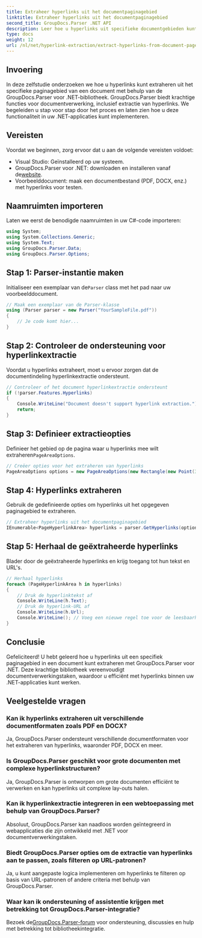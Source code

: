 ```yaml
---
title: Extraheer hyperlinks uit het documentpaginagebied
linktitle: Extraheer hyperlinks uit het documentpaginagebied
second_title: GroupDocs.Parser .NET API
description: Leer hoe u hyperlinks uit specifieke documentgebieden kunt extraheren met GroupDocs.Parser voor .NET. Verbeter uw documentverwerkingsmogelijkheden.
type: docs
weight: 12
url: /nl/net/hyperlink-extraction/extract-hyperlinks-from-document-page-area/
---
```

## Invoering
In deze zelfstudie onderzoeken we hoe u hyperlinks kunt extraheren uit het specifieke paginagebied van een document met behulp van de GroupDocs.Parser voor .NET-bibliotheek. GroupDocs.Parser biedt krachtige functies voor documentverwerking, inclusief extractie van hyperlinks. We begeleiden u stap voor stap door het proces en laten zien hoe u deze functionaliteit in uw .NET-applicaties kunt implementeren.
## Vereisten
Voordat we beginnen, zorg ervoor dat u aan de volgende vereisten voldoet:
- Visual Studio: Geïnstalleerd op uw systeem.
- GroupDocs.Parser voor .NET: downloaden en installeren vanaf de[website](https://releases.groupdocs.com/parser/net/).
- Voorbeelddocument: maak een documentbestand (PDF, DOCX, enz.) met hyperlinks voor testen.

## Naamruimten importeren
Laten we eerst de benodigde naamruimten in uw C#-code importeren:
```csharp
using System;
using System.Collections.Generic;
using System.Text;
using GroupDocs.Parser.Data;
using GroupDocs.Parser.Options;
```
## Stap 1: Parser-instantie maken
 Initialiseer een exemplaar van de`Parser` class met het pad naar uw voorbeelddocument.
```csharp
// Maak een exemplaar van de Parser-klasse
using (Parser parser = new Parser("YourSampleFile.pdf"))
{
    // Je code komt hier...
}
```
## Stap 2: Controleer de ondersteuning voor hyperlinkextractie
Voordat u hyperlinks extraheert, moet u ervoor zorgen dat de documentindeling hyperlinkextractie ondersteunt.
```csharp
// Controleer of het document hyperlinkextractie ondersteunt
if (!parser.Features.Hyperlinks)
{
    Console.WriteLine("Document doesn't support hyperlink extraction.");
    return;
}
```
## Stap 3: Definieer extractieopties
 Definieer het gebied op de pagina waar u hyperlinks mee wilt extraheren`PageAreaOptions`.
```csharp
// Creëer opties voor het extraheren van hyperlinks
PageAreaOptions options = new PageAreaOptions(new Rectangle(new Point(380, 90), new Size(150, 50)));
```
## Stap 4: Hyperlinks extraheren
Gebruik de gedefinieerde opties om hyperlinks uit het opgegeven paginagebied te extraheren.
```csharp
// Extraheer hyperlinks uit het documentpaginagebied
IEnumerable<PageHyperlinkArea> hyperlinks = parser.GetHyperlinks(options);
```
## Stap 5: Herhaal de geëxtraheerde hyperlinks
Blader door de geëxtraheerde hyperlinks en krijg toegang tot hun tekst en URL's.
```csharp
// Herhaal hyperlinks
foreach (PageHyperlinkArea h in hyperlinks)
{
    // Druk de hyperlinktekst af
    Console.WriteLine(h.Text);
    // Druk de hyperlink-URL af
    Console.WriteLine(h.Url);
    Console.WriteLine(); // Voeg een nieuwe regel toe voor de leesbaarheid
}
```

## Conclusie
Gefeliciteerd! U hebt geleerd hoe u hyperlinks uit een specifiek paginagebied in een document kunt extraheren met GroupDocs.Parser voor .NET. Deze krachtige bibliotheek vereenvoudigt documentverwerkingstaken, waardoor u efficiënt met hyperlinks binnen uw .NET-applicaties kunt werken.

## Veelgestelde vragen
### Kan ik hyperlinks extraheren uit verschillende documentformaten zoals PDF en DOCX?
Ja, GroupDocs.Parser ondersteunt verschillende documentformaten voor het extraheren van hyperlinks, waaronder PDF, DOCX en meer.
### Is GroupDocs.Parser geschikt voor grote documenten met complexe hyperlinkstructuren?
Ja, GroupDocs.Parser is ontworpen om grote documenten efficiënt te verwerken en kan hyperlinks uit complexe lay-outs halen.
### Kan ik hyperlinkextractie integreren in een webtoepassing met behulp van GroupDocs.Parser?
Absoluut, GroupDocs.Parser kan naadloos worden geïntegreerd in webapplicaties die zijn ontwikkeld met .NET voor documentverwerkingstaken.
### Biedt GroupDocs.Parser opties om de extractie van hyperlinks aan te passen, zoals filteren op URL-patronen?
Ja, u kunt aangepaste logica implementeren om hyperlinks te filteren op basis van URL-patronen of andere criteria met behulp van GroupDocs.Parser.
### Waar kan ik ondersteuning of assistentie krijgen met betrekking tot GroupDocs.Parser-integratie?
 Bezoek de[GroupDocs.Parser-forum](https://forum.groupdocs.com/c/parser/17) voor ondersteuning, discussies en hulp met betrekking tot bibliotheekintegratie.